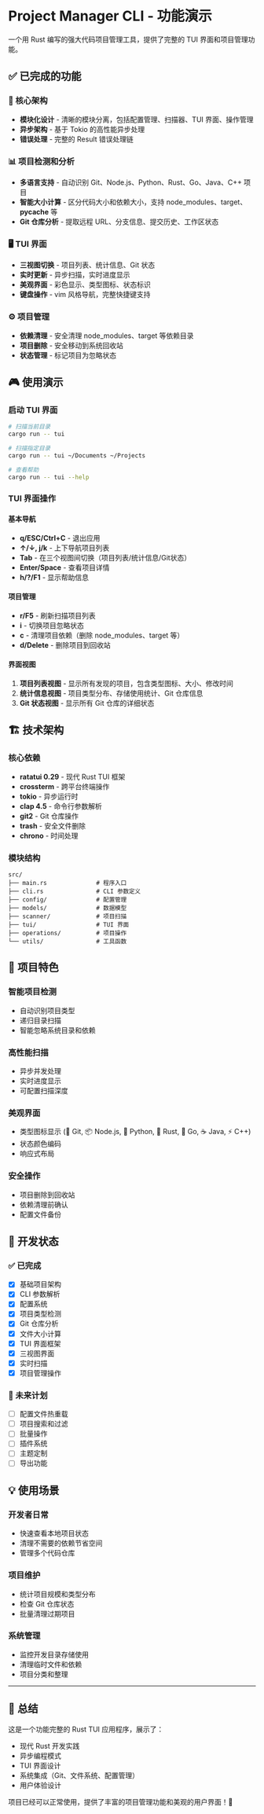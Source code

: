 # Project Manager CLI - 功能演示

一个用 Rust 编写的强大代码项目管理工具，提供了完整的 TUI 界面和项目管理功能。

## ✅ 已完成的功能

### 🎯 核心架构
- **模块化设计** - 清晰的模块分离，包括配置管理、扫描器、TUI 界面、操作管理
- **异步架构** - 基于 Tokio 的高性能异步处理
- **错误处理** - 完整的 Result 错误处理链

### 📊 项目检测和分析
- **多语言支持** - 自动识别 Git、Node.js、Python、Rust、Go、Java、C++ 项目
- **智能大小计算** - 区分代码大小和依赖大小，支持 node_modules、target、__pycache__ 等
- **Git 仓库分析** - 提取远程 URL、分支信息、提交历史、工作区状态

### 🖥️ TUI 界面
- **三视图切换** - 项目列表、统计信息、Git 状态
- **实时更新** - 异步扫描，实时进度显示
- **美观界面** - 彩色显示、类型图标、状态标识
- **键盘操作** - vim 风格导航，完整快捷键支持

### ⚙️ 项目管理
- **依赖清理** - 安全清理 node_modules、target 等依赖目录
- **项目删除** - 安全移动到系统回收站
- **状态管理** - 标记项目为忽略状态

## 🎮 使用演示

### 启动 TUI 界面
```bash
# 扫描当前目录
cargo run -- tui

# 扫描指定目录
cargo run -- tui ~/Documents ~/Projects

# 查看帮助
cargo run -- tui --help
```

### TUI 界面操作

#### 基本导航
- **q/ESC/Ctrl+C** - 退出应用
- **↑/↓, j/k** - 上下导航项目列表
- **Tab** - 在三个视图间切换（项目列表/统计信息/Git状态）
- **Enter/Space** - 查看项目详情
- **h/?/F1** - 显示帮助信息

#### 项目管理
- **r/F5** - 刷新扫描项目列表
- **i** - 切换项目忽略状态
- **c** - 清理项目依赖（删除 node_modules、target 等）
- **d/Delete** - 删除项目到回收站

#### 界面视图
1. **项目列表视图** - 显示所有发现的项目，包含类型图标、大小、修改时间
2. **统计信息视图** - 项目类型分布、存储使用统计、Git 仓库信息
3. **Git 状态视图** - 显示所有 Git 仓库的详细状态

## 🏗️ 技术架构

### 核心依赖
- **ratatui 0.29** - 现代 Rust TUI 框架
- **crossterm** - 跨平台终端操作
- **tokio** - 异步运行时
- **clap 4.5** - 命令行参数解析
- **git2** - Git 仓库操作
- **trash** - 安全文件删除
- **chrono** - 时间处理

### 模块结构
```
src/
├── main.rs              # 程序入口
├── cli.rs               # CLI 参数定义
├── config/              # 配置管理
├── models/              # 数据模型
├── scanner/             # 项目扫描
├── tui/                 # TUI 界面
├── operations/          # 项目操作
└── utils/               # 工具函数
```

## 🚀 项目特色

### 智能项目检测
- 自动识别项目类型
- 递归目录扫描
- 智能忽略系统目录和依赖

### 高性能扫描
- 异步并发处理
- 实时进度显示
- 可配置扫描深度

### 美观界面
- 类型图标显示 (📁 Git, 📦 Node.js, 🐍 Python, 🦀 Rust, 🐹 Go, ☕ Java, ⚡ C++)
- 状态颜色编码
- 响应式布局

### 安全操作
- 项目删除到回收站
- 依赖清理前确认
- 配置文件备份

## 🔧 开发状态

### ✅ 已完成
- [x] 基础项目架构
- [x] CLI 参数解析
- [x] 配置系统
- [x] 项目类型检测
- [x] Git 仓库分析
- [x] 文件大小计算
- [x] TUI 界面框架
- [x] 三视图界面
- [x] 实时扫描
- [x] 项目管理操作

### 🎯 未来计划
- [ ] 配置文件热重载
- [ ] 项目搜索和过滤
- [ ] 批量操作
- [ ] 插件系统
- [ ] 主题定制
- [ ] 导出功能

## 💡 使用场景

### 开发者日常
- 快速查看本地项目状态
- 清理不需要的依赖节省空间
- 管理多个代码仓库

### 项目维护
- 统计项目规模和类型分布
- 检查 Git 仓库状态
- 批量清理过期项目

### 系统管理
- 监控开发目录存储使用
- 清理临时文件和依赖
- 项目分类和整理

---

## 🎊 总结

这是一个功能完整的 Rust TUI 应用程序，展示了：
- 现代 Rust 开发实践
- 异步编程模式
- TUI 界面设计
- 系统集成（Git、文件系统、配置管理）
- 用户体验设计

项目已经可以正常使用，提供了丰富的项目管理功能和美观的用户界面！🚀
